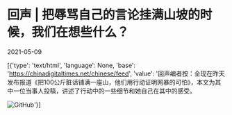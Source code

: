 # 回声 | 把辱骂自己的言论挂满山坡的时候，我们在想些什么？

2021-05-09

[{'type': 'text/html', 'language': None, 'base': 'https://chinadigitaltimes.net/chinese/feed', 'value': '回声编者按：全现在昨天发布报道《把100公斤脏话铺满一座山，他们用行动证明网暴的可怕》，本文为其中一位当事人投稿，讲述了行动中的一些细节和她自己在其中的感受。

![GitHub](https://chinadigitaltimes.net/chinese/files/2021/05/120-scaled.jpg)'}]